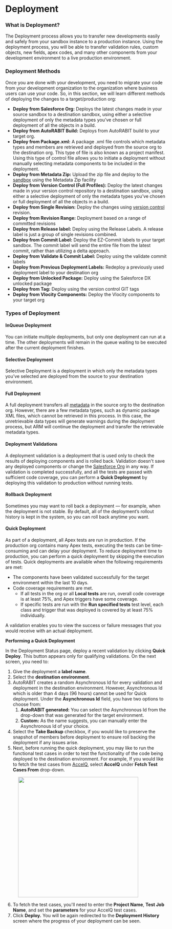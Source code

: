 # Deployment

### What is Deployment? <a href="#what-is-deployment" id="what-is-deployment"></a>

The Deployment process allows you to transfer new developments easily and safely from your sandbox instance to a production instance. Using the deployment process, you will be able to transfer validation rules, custom objects, new fields, apex codes, and many other components from your development environment to a live production environment.

### Deployment Methods <a href="#deployment-methods" id="deployment-methods"></a>

Once you are done with your development, you need to migrate your code from your development organization to the organization where business users can use your code. So, in this section, we will learn different methods of deploying the changes to a target/production org:

* **Deploy from Salesforce Org:** Deploys the latest changes made in your source sandbox to a destination sandbox, using either a selective deployment of only the metadata types you’ve chosen or full deployment of all the objects in a build.
* **Deploy from AutoRABIT Build:** Deploys from AutoRABIT build to your target org.
* **Deploy from Package.xml:** A package .xml file controls which metadata types and members are retrieved and deployed from the source org to the destination org. This type of file is also known as a project manifest. Using this type of control file allows you to initiate a deployment without manually selecting metadata components to be included in the deployment.
* **Deploy from Metadata Zip:** Upload the zip file and deploy to the [sandbox](https://www.autorabit.com/blog/the-impact-of-automation-in-salesforce-sandbox-management/) using the Metadata Zip facility
* **Deploy from Version Control (Full Profiles):** Deploy the latest changes made in your version control repository to a destination sandbox, using either a selective deployment of only the metadata types you’ve chosen or full deployment of all the objects in a build.
* **Deploy from Single Revision:** Deploy the changes using [version control](https://www.autorabit.com/blog/8-benefits-of-version-control-in-salesforce-development/) revision.
* **Deploy from Revision Range:** Deployment based on a range of committed revisions
* **Deploy from Release label:** Deploy using the Release Labels. A release label is just a group of single revisions combined.
* **Deploy from Commit Label:** Deploy the EZ-Commit labels to your target sandbox. The commit label will send the entire file from the latest commit, rather than utilizing a delta approach.
* **Deploy from Validate & Commit Label:** Deploy using the validate commit labels
* **Deploy from Previous Deployment Labels:** Redeploy a previously used deployment label to your destination org
* **Deploy from Unlocked Package:** Deploy using the Salesforce DX unlocked package
* **Deploy from Tag:** Deploy using the version control GIT tags
* **Deploy from Vlocity Components:** Deploy the Vlocity components to your target org

### Types of Deployment <a href="#types-of-deployment" id="types-of-deployment"></a>

#### InQueue Deployment <a href="#inqueue-deployment" id="inqueue-deployment"></a>

You can initiate multiple deployments, but only one deployment can run at a time. The other deployments will remain in the queue waiting to be executed after the current deployment finishes.

#### Selective Deployment <a href="#selective-deployment" id="selective-deployment"></a>

Selective Deployment is a deployment in which only the metadata types you’ve selected are deployed from the source to your destination environment.

#### Full Deployment <a href="#full-deployment" id="full-deployment"></a>

A full deployment transfers all [metadata](https://www.autorabit.com/blog/the-role-of-metadata-in-devops-for-salesforce/) in the source org to the destination org. However, there are a few metadata types, such as dynamic package XML files, which cannot be retrieved in this process. In this case, the unretrievable data types will generate warnings during the deployment process, but ARM will continue the deployment and transfer the retrievable metadata types.

#### Deployment Validations <a href="#deployment-validations" id="deployment-validations"></a>

A deployment validation is a deployment that is used only to check the results of deploying components and is rolled back. Validation doesn't save any deployed components or change the [Salesforce Org](../../getting-started/salesforce-org-management.md) in any way. If validation is completed successfully, and all the tests are passed with sufficient code coverage, you can perform a **Quick Deployment** by deploying this validation to production without running tests.

#### Rollback Deployment <a href="#rollback-deployment" id="rollback-deployment"></a>

Sometimes you may want to roll back a deployment — for example, when the deployment is not stable. By default, all of the deployment’s rollout history is kept in the system, so you can roll back anytime you want.

#### Quick Deployment <a href="#quick-deployment" id="quick-deployment"></a>

As part of a deployment, all Apex tests are run in production. If the production org contains many Apex tests, executing the tests can be time-consuming and can delay your deployment. To reduce deployment time to production, you can perform a quick deployment by skipping the execution of tests. Quick deployments are available when the following requirements are met:

* The components have been validated successfully for the target environment within the last 10 days.
* Code coverage requirements are met.
  * If all tests in the org or all **Local tests** are run, overall code coverage is at least 75%, and Apex triggers have some coverage.
  * If specific tests are run with the **Run specified tests** test level, each class and trigger that was deployed is covered by at least 75% individually.

A validation enables you to view the success or failure messages that you would receive with an actual deployment.

**Performing a Quick Deployment**

In the Deployment Status page, deploy a recent validation by clicking **Quick Deploy**. This button appears only for qualifying validations. On the next screen, you need to:

1. Give the deployment a **label name**.
2. Select the **destination environment**.
3. AutoRABIT creates a random Asynchronous Id for every validation and deployment in the destination environment. However, Asynchronous Id which is older than 4 days (96 hours) cannot be used for Quick deployment. Under the **Asynchronous Id** field, you have two options to choose from:
   1. **AutoRABIT generated:** You can select the Asynchronous Id from the drop-down that was generated for the target environment.
   2. **Custom:** As the name suggests, you can manually enter the Asynchronous Id of your choice.
4. Select the **Take Backup** checkbox, if you would like to preserve the snapshot of members before deployment to ensure roll backing the deployment if any issues arise.
5. Next, before running the quick deployment, you may like to run the functional test cases in order to test the functionality of the code being deployed to the destination environment. For example, If you would like to fetch the test cases from [AccelQ](https://www.autorabit.com/blog/autorabit-and-accelq-partner-to-achieve-a-complete-continuous-delivery-solution/), select **AccelQ** under **Fetch Test Cases From** drop-down.

<figure><img src="https://cdn.document360.io/8711f4e7-c040-4616-aac9-d947f87e4619/Images/Documentation/drexHowtoperformQuickDeploymentcustom7.png" alt="" width="375"><figcaption></figcaption></figure>

6. To fetch the test cases, you'll need to enter the **Project Name**, **Test Job Name**, and set the **parameters** for your AccelQ test cases.
7. Click **Deploy.** You will be again redirected to the **Deployment History** screen where the progress of your deployment can be seen.
